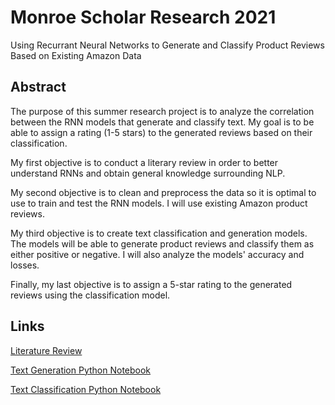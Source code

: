 # Monroe Scholar Research 2021
Using Recurrant Neural Networks to Generate and Classify Product Reviews Based on Existing Amazon Data

## Abstract
The purpose of this summer research project is to analyze the correlation between the RNN models that generate and classify text. My goal is to be able to assign a rating (1-5 stars) to the generated reviews based on their classification. 

My first objective is to conduct a literary review in order to better understand RNNs and obtain general knowledge surrounding NLP. 

My second objective is to clean and preprocess the data so it is optimal to use to train and test the RNN models. I will use existing Amazon product reviews. 

My third objective is to create text classification and generation models. The models will be able to generate product reviews and classify them as either positive or negative. I will also analyze the models' accuracy and losses.

Finally, my last objective is to assign a 5-star rating to the generated reviews using the classification model.  

## Links

[Literature Review](literaryreview.md)

[Text Generation Python Notebook](text_generation1.ipynb) 

[Text Classification Python Notebook](text_classification.ipynb) 


